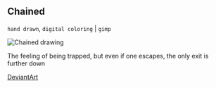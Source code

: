 ## Chained

`hand drawn`, `digital coloring` | `gimp`

![Chained drawing](@ROOT@/images/drawings/chained.png "Chained")

The feeling of being trapped, but even if one escapes, the only exit is further down

<a class="button" href="https://www.deviantart.com/darkdimensiongd/art/Chained-866929083">DeviantArt</a>
